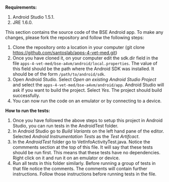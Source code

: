 **Requirements:**

1. Android Studio 1.5.1.
2. JRE 1.6.0.

This section contains the source code of the BSE Android app. To make any changes, please fork the repository and follow the following steps:

1. Clone the repository onto a location in your computer (git clone https://github.com/santoslab/apps-4-vet-med.git)
2. Once you have cloned it, on your computer edit the sdk.dir field in the file `apps-4-vet-med/bse-a4vm/android/local.properties`. The value of this field should be the path where the Android SDK was installed. It should be of the form `/path/to/android/sdk`.
3. Open Android Studio. Select _Open an existing Android Studio Project_ and select the `apps-4-vet-med/bse-a4vm/android/app`. Android Studio will ask if you want to build the project. Select _Yes_. The project should build successfully.
4. You can now run the code on an emulator or by connecting to a device.


**How to run the tests:**

1.  Once you have followed the above steps to setup this project in Android Studio, you can run tests in the AndroidTest folder.
2.  In Android Studio go to *Build Variants* on the left hand pane of the editor. Selected *Android Instrumentation Tests* as the *Test Artifcact*.
3.  In the *AndroidTest* folder go to VetInfoActivityTest.java. Notice the commments section at the top of this file. It will say that these tests should be run first. This means that these tests have no dependencies. Right click on it and run it on an emulator or device.
4.  Run all tests in this folder similarly. Before running a group of tests in that file notice the comments. The comments will contain further instructions. Follow those instructions before running tests in the file.
